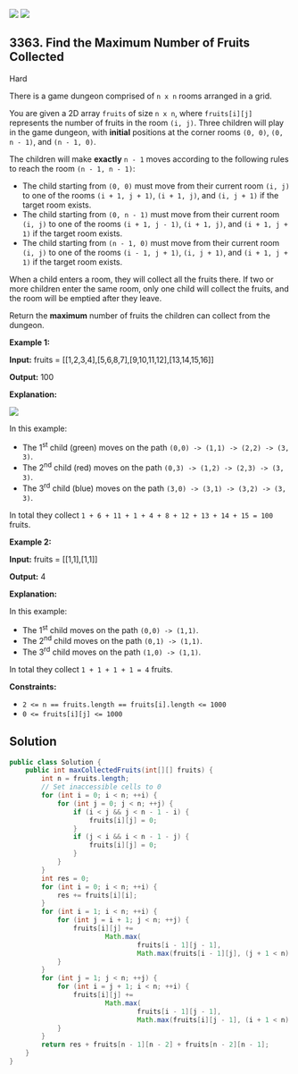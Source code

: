 [![](https://img.shields.io/github/stars/javadev/LeetCode-in-Java?label=Stars&style=flat-square)](https://github.com/javadev/LeetCode-in-Java)
[![](https://img.shields.io/github/forks/javadev/LeetCode-in-Java?label=Fork%20me%20on%20GitHub%20&style=flat-square)](https://github.com/javadev/LeetCode-in-Java/fork)

## 3363\. Find the Maximum Number of Fruits Collected

Hard

There is a game dungeon comprised of `n x n` rooms arranged in a grid.

You are given a 2D array `fruits` of size `n x n`, where `fruits[i][j]` represents the number of fruits in the room `(i, j)`. Three children will play in the game dungeon, with **initial** positions at the corner rooms `(0, 0)`, `(0, n - 1)`, and `(n - 1, 0)`.

The children will make **exactly** `n - 1` moves according to the following rules to reach the room `(n - 1, n - 1)`:

*   The child starting from `(0, 0)` must move from their current room `(i, j)` to one of the rooms `(i + 1, j + 1)`, `(i + 1, j)`, and `(i, j + 1)` if the target room exists.
*   The child starting from `(0, n - 1)` must move from their current room `(i, j)` to one of the rooms `(i + 1, j - 1)`, `(i + 1, j)`, and `(i + 1, j + 1)` if the target room exists.
*   The child starting from `(n - 1, 0)` must move from their current room `(i, j)` to one of the rooms `(i - 1, j + 1)`, `(i, j + 1)`, and `(i + 1, j + 1)` if the target room exists.

When a child enters a room, they will collect all the fruits there. If two or more children enter the same room, only one child will collect the fruits, and the room will be emptied after they leave.

Return the **maximum** number of fruits the children can collect from the dungeon.

**Example 1:**

**Input:** fruits = \[\[1,2,3,4],[5,6,8,7],[9,10,11,12],[13,14,15,16]]

**Output:** 100

**Explanation:**

![](https://assets.leetcode.com/uploads/2024/10/15/example_1.gif)

In this example:

*   The 1<sup>st</sup> child (green) moves on the path `(0,0) -> (1,1) -> (2,2) -> (3, 3)`.
*   The 2<sup>nd</sup> child (red) moves on the path `(0,3) -> (1,2) -> (2,3) -> (3, 3)`.
*   The 3<sup>rd</sup> child (blue) moves on the path `(3,0) -> (3,1) -> (3,2) -> (3, 3)`.

In total they collect `1 + 6 + 11 + 1 + 4 + 8 + 12 + 13 + 14 + 15 = 100` fruits.

**Example 2:**

**Input:** fruits = \[\[1,1],[1,1]]

**Output:** 4

**Explanation:**

In this example:

*   The 1<sup>st</sup> child moves on the path `(0,0) -> (1,1)`.
*   The 2<sup>nd</sup> child moves on the path `(0,1) -> (1,1)`.
*   The 3<sup>rd</sup> child moves on the path `(1,0) -> (1,1)`.

In total they collect `1 + 1 + 1 + 1 = 4` fruits.

**Constraints:**

*   `2 <= n == fruits.length == fruits[i].length <= 1000`
*   `0 <= fruits[i][j] <= 1000`

## Solution

```java
public class Solution {
    public int maxCollectedFruits(int[][] fruits) {
        int n = fruits.length;
        // Set inaccessible cells to 0
        for (int i = 0; i < n; ++i) {
            for (int j = 0; j < n; ++j) {
                if (i < j && j < n - 1 - i) {
                    fruits[i][j] = 0;
                }
                if (j < i && i < n - 1 - j) {
                    fruits[i][j] = 0;
                }
            }
        }
        int res = 0;
        for (int i = 0; i < n; ++i) {
            res += fruits[i][i];
        }
        for (int i = 1; i < n; ++i) {
            for (int j = i + 1; j < n; ++j) {
                fruits[i][j] +=
                        Math.max(
                                fruits[i - 1][j - 1],
                                Math.max(fruits[i - 1][j], (j + 1 < n) ? fruits[i - 1][j + 1] : 0));
            }
        }
        for (int j = 1; j < n; ++j) {
            for (int i = j + 1; i < n; ++i) {
                fruits[i][j] +=
                        Math.max(
                                fruits[i - 1][j - 1],
                                Math.max(fruits[i][j - 1], (i + 1 < n) ? fruits[i + 1][j - 1] : 0));
            }
        }
        return res + fruits[n - 1][n - 2] + fruits[n - 2][n - 1];
    }
}
```